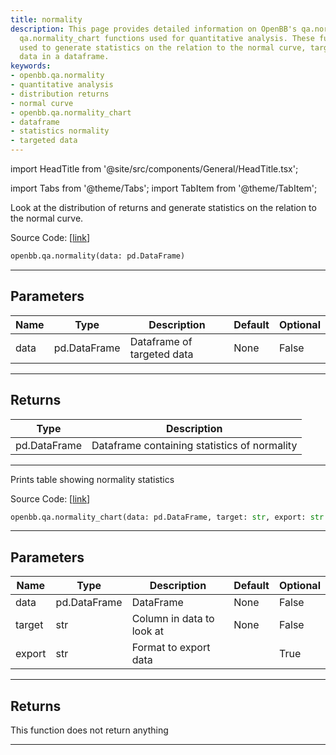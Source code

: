 ```yaml
---
title: normality
description: This page provides detailed information on OpenBB's qa.normality and
  qa.normality_chart functions used for quantitative analysis. These functions are
  used to generate statistics on the relation to the normal curve, targeting specific
  data in a dataframe.
keywords:
- openbb.qa.normality
- quantitative analysis
- distribution returns
- normal curve
- openbb.qa.normality_chart
- dataframe
- statistics normality
- targeted data
---
```


import HeadTitle from '@site/src/components/General/HeadTitle.tsx';

<HeadTitle title="qa.normality - Reference | OpenBB SDK Docs" />

import Tabs from '@theme/Tabs';
import TabItem from '@theme/TabItem';

<Tabs>
<TabItem value="model" label="Model" default>

Look at the distribution of returns and generate statistics on the relation to the normal curve.

Source Code: [[link](https://github.com/OpenBB-finance/OpenBBTerminal/tree/main/openbb_terminal/common/quantitative_analysis/qa_model.py#L81)]

```python
openbb.qa.normality(data: pd.DataFrame)
```

---

## Parameters

| Name | Type | Description | Default | Optional |
| ---- | ---- | ----------- | ------- | -------- |
| data | pd.DataFrame | Dataframe of targeted data | None | False |


---

## Returns

| Type | Description |
| ---- | ----------- |
| pd.DataFrame | Dataframe containing statistics of normality |
---

</TabItem>
<TabItem value="view" label="Chart">

Prints table showing normality statistics

Source Code: [[link](https://github.com/OpenBB-finance/OpenBBTerminal/tree/main/openbb_terminal/common/quantitative_analysis/qa_view.py#L805)]

```python
openbb.qa.normality_chart(data: pd.DataFrame, target: str, export: str = "")
```

---

## Parameters

| Name | Type | Description | Default | Optional |
| ---- | ---- | ----------- | ------- | -------- |
| data | pd.DataFrame | DataFrame | None | False |
| target | str | Column in data to look at | None | False |
| export | str | Format to export data |  | True |


---

## Returns

This function does not return anything

---

</TabItem>
</Tabs>
